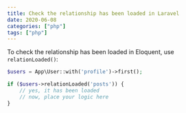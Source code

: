 ```yaml
---
title: Check the relationship has been loaded in Laravel
date: 2020-06-08
categories: ["php"]
tags: ["php"]
---
```


To check the relationship has been loaded in Eloquent, use `relationLoaded()`:

```php
$users = App\User::with('profile')->first();

if ($users->relationLoaded('posts')) {
    // yes, it has been loaded
    // now, place your logic here
}
```
